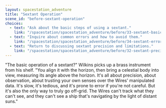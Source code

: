 ```yaml
---
layout: spacestation_adventure
title: "Sextant Operation"
scene_id: "before-sextant-operation"
choices:
  - text: "Ask about the basic steps of using a sextant."
    link: "/spacestation/spacestation_adventure/before/33-sextant-basic-steps"
  - text: "Inquire about common errors and how to avoid them."
    link: "/spacestation/spacestation_adventure/before/34-sextant-errors-avoidance"
  - text: "Return to discussing sextant precision and limitations."
    link: "/spacestation/spacestation_adventure/before/32-sextant-precision-limitations"
---
```


"The basic operation of a sextant?" Wilkins picks up a brass instrument from his shelf. "You align it with the horizon, then bring a celestial body into view, measuring its angle above the horizon. It's all about precision, about observation, about trusting your own senses over the Wires' manipulated data. It's slow, it's tedious, and it's prone to error if you're not careful. But it's also the only way to truly go off-grid. The Wires can't track what they can't see, and they can't see a ship that's navigating by the light of distant suns."
